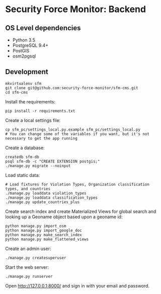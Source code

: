 # Security Force Monitor: Backend

## OS Level dependencies

* Python 3.5
* PostgreSQL 9.4+ 
* PostGIS
* osm2pgsql

## Development

    mkvirtualenv sfm
    git clone git@github.com:security-force-monitor/sfm-cms.git
    cd sfm-cms

Install the requirements:

    pip install -r requirements.txt
    
Create a local settings file:

    cp sfm_pc/settings_local.py.example sfm_pc/settings_local.py
    # You can change some of the variables if you want, but it's not necessary to get the app running    

Create a database:

    createdb sfm-db
    psql sfm-db -c "CREATE EXTENSION postgis;"
    ./manage.py migrate --noinput

Load static data:

```
# Load fixtures for Violation Types, Organization classification types, and countries
./manage.py loaddata violation_types
./manage.py loaddata classification_types
./manage.py update_countries_plus
```

Create search index and create Materialized Views for global search and looking up a Geoname object based upon a geoname id: 

    python manage.py import_osm
    python manage.py import_google_doc
    python manage.py make_search_index
    python manage.py make_flattened_views

Create an admin user:

    ./manage.py createsuperuser

Start the web server:

    ./manage.py runserver

Open http://127.0.0.1:8000/ and sign in with your email and password.
